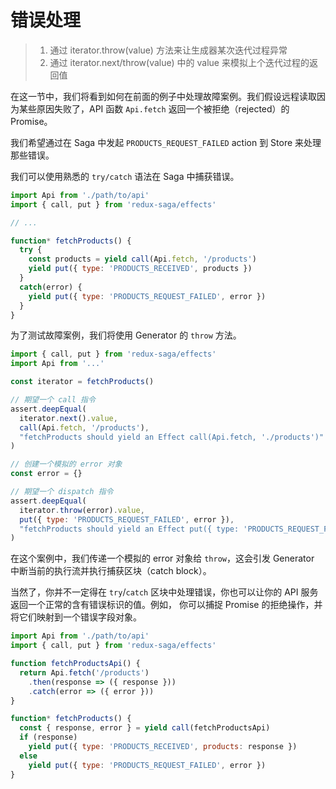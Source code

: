 # 错误处理

> 1. 通过 iterator.throw(value) 方法来让生成器某次迭代过程异常
> 2. 通过 iterator.next/throw(value) 中的 value 来模拟上个迭代过程的返回值

在这一节中，我们将看到如何在前面的例子中处理故障案例。我们假设远程读取因为某些原因失败了，API 函数 `Api.fetch` 返回一个被拒绝（rejected）的 Promise。

我们希望通过在 Saga 中发起 `PRODUCTS_REQUEST_FAILED` action 到 Store 来处理那些错误。

我们可以使用熟悉的 `try/catch` 语法在 Saga 中捕获错误。

```javascript
import Api from './path/to/api'
import { call, put } from 'redux-saga/effects'

// ...

function* fetchProducts() {
  try {
    const products = yield call(Api.fetch, '/products')
    yield put({ type: 'PRODUCTS_RECEIVED', products })
  }
  catch(error) {
    yield put({ type: 'PRODUCTS_REQUEST_FAILED', error })
  }
}
```

为了测试故障案例，我们将使用 Generator 的 `throw` 方法。

```javascript
import { call, put } from 'redux-saga/effects'
import Api from '...'

const iterator = fetchProducts()

// 期望一个 call 指令
assert.deepEqual(
  iterator.next().value,
  call(Api.fetch, '/products'),
  "fetchProducts should yield an Effect call(Api.fetch, './products')"
)

// 创建一个模拟的 error 对象
const error = {}

// 期望一个 dispatch 指令
assert.deepEqual(
  iterator.throw(error).value,
  put({ type: 'PRODUCTS_REQUEST_FAILED', error }),
  "fetchProducts should yield an Effect put({ type: 'PRODUCTS_REQUEST_FAILED', error })"
)
```

在这个案例中，我们传递一个模拟的 error 对象给 `throw`，这会引发 Generator 中断当前的执行流并执行捕获区块（catch block）。

当然了，你并不一定得在 `try`/`catch` 区块中处理错误，你也可以让你的 API 服务返回一个正常的含有错误标识的值。例如，
你可以捕捉 Promise 的拒绝操作，并将它们映射到一个错误字段对象。

```javascript
import Api from './path/to/api'
import { call, put } from 'redux-saga/effects'

function fetchProductsApi() {
  return Api.fetch('/products')
    .then(response => ({ response }))
    .catch(error => ({ error }))
}

function* fetchProducts() {
  const { response, error } = yield call(fetchProductsApi)
  if (response)
    yield put({ type: 'PRODUCTS_RECEIVED', products: response })
  else
    yield put({ type: 'PRODUCTS_REQUEST_FAILED', error })
}
```
